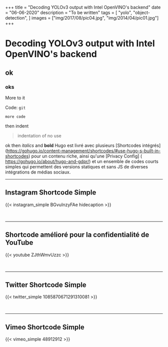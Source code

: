 +++
title = "Decoding YOLOv3 output with Intel OpenVINO's backend"
date = "06-06-2020"
description = "To be written"
tags = [
    "yolo",
    "object-detection",
]
images = ["img/2017/08/pic04.jpg", "img/2014/04/pic01.jpg"]
+++

# Decoding YOLOv3 output with Intel OpenVINO's backend
## ok
### oks

More to it

Code: `git`

```
more code
```

then indent
> indentation of no use

ok then _italics_ and **bold**
Hugo est livré avec plusieurs [Shortcodes intégrés] (https://gohugo.io/content-management/shortcodes/#use-hugo-s-built-in-shortcodes) pour un contenu riche, ainsi qu'une [Privacy Config] ( https://gohugo.io/about/hugo-and-gdpr/) et un ensemble de codes courts simples qui permettent des versions statiques et sans JS de diverses intégrations de médias sociaux.
<!--more-->
---

## Instagram Shortcode Simple

{{< instagram_simple BGvuInzyFAe hidecaption >}}

<br>

---

## Shortcode amélioré pour la confidentialité de YouTube

{{< youtube ZJthWmvUzzc >}}

<br>

---

## Twitter Shortcode Simple

{{< twitter_simple 1085870671291310081 >}}

<br>

---

## Vimeo Shortcode Simple

{{< vimeo_simple 48912912 >}}
